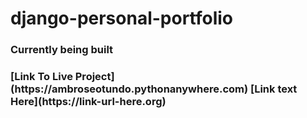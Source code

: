 # django-personal-portfolio
<h3> Currently being built <h3>
[Link To Live Project](https://ambroseotundo.pythonanywhere.com)
  [Link text Here](https://link-url-here.org)
